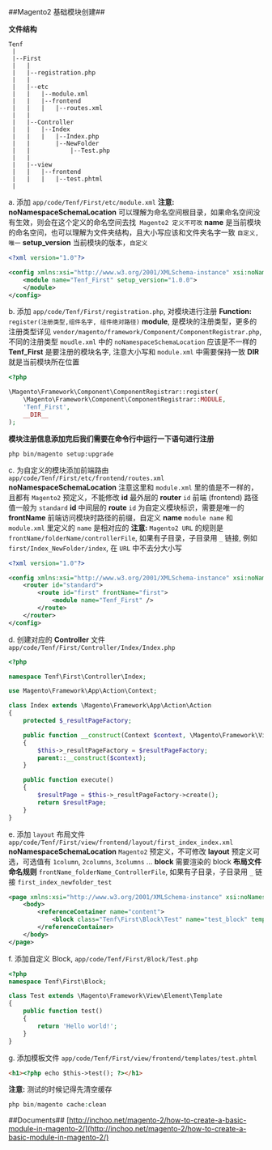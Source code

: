 ##Magento2 基础模块创建##

**文件结构**

```text
Tenf
 |
 |--First
 |   |
 |   |--registration.php
 |   |
 |   |--etc
 |   |   |--module.xml
 |   |   |--frontend
 |   |   |   |--routes.xml
 |   |
 |   |--Controller
 |   |   |--Index
 |   |   |   |--Index.php
 |   |       |--NewFolder
 |   |           |--Test.php
 |   |
 |   |--view
 |   |   |--frontend
 |   |   |   |--test.phtml
 |

```

a. 添加 `app/code/Tenf/First/etc/module.xml`
**注意:**
**noNamespaceSchemaLocation** 可以理解为命名空间根目录，如果命名空间没有生效，则会在这个定义的命名空间去找` Magento2 定义不可改`
**name** 是当前模块的命名空间，也可以理解为文件夹结构，且大小写应该和文件夹名字一致 `自定义,唯一`
**setup_version** 当前模块的版本，`自定义`

```xml
<?xml version="1.0"?>

<config xmlns:xsi="http://www.w3.org/2001/XMLSchema-instance" xsi:noNamespaceSchemaLocation="urn:magento:framework:Module/etc/module.xsd">
    <module name="Tenf_First" setup_version="1.0.0">
    </module>
</config>
```

b. 添加 `app/code/Tenf/First/registration.php`, 对模块进行注册
**Function:** `register(注册类型,组件名字, 组件绝对路径)`
**module**, 是模块的注册类型，更多的注册类型详见 `vendor/magento/framework/Component/ComponentRegistrar.php`, 不同的注册类型 `moudle.xml` 中的 `noNamespaceSchemaLocation` 应该是不一样的
**Tenf_First** 是要注册的模块名字, 注意大小写和 `module.xml` 中需要保持一致
**__DIR__** 就是当前模块所在位置

```php
<?php

\Magento\Framework\Component\ComponentRegistrar::register(
    \Magento\Framework\Component\ComponentRegistrar::MODULE,
    'Tenf_First',
    __DIR__
);
```

**模块注册信息添加完后我们需要在命令行中运行一下语句进行注册**

```shell
php bin/magento setup:upgrade
```

c. 为自定义的模块添加前端路由 `app/code/Tenf/First/etc/frontend/routes.xml`
**noNamespaceSchemaLocation** 注意这里和 `module.xml` 里的值是不一样的，且都有 `Magento2` 预定义，不能修改
**id** 最外层的 **router** `id` 前端 (frontend) 路径值一般为 `standard`
**id** 中间层的 **route** `id` 为自定义模块标识，需要是唯一的
**frontName** 前端访问模块时路径的前缀，自定义
**name** `module name` 和 `module.xml` 里定义的 `name` 是相对应的
**注意:** `Magento2 URL` 的规则是　`frontName/folderName/controllerFile`, 如果有子目录，子目录用 `_` 链接, 例如 `first/Index_NewFolder/index`, 在 `URL` 中不去分大小写

```xml
<?xml version="1.0"?>

<config xmlns:xsi="http://www.w3.org/2001/XMLSchema-instance" xsi:noNamespaceSchemaLocation="urn:magento:framework:App/etc/routes.xsd">
    <router id="standard">
        <route id="first" frontName="first">
            <module name="Tenf_First" />
        </route>
    </router>
</config>
```

d. 创建对应的 **Controller** 文件 `app/code/Tenf/First/Controller/Index/Index.php`

```php
<?php

namespace Tenf\First\Controller\Index;

use Magento\Framework\App\Action\Context;

class Index extends \Magento\Framework\App\Action\Action
{
    protected $_resultPageFactory;

    public function __construct(Context $context, \Magento\Framework\View\Result\PageFactory $resultPageFactory)
    {
        $this->_resultPageFactory = $resultPageFactory;
        parent::__construct($context);
    }

    public function execute()
    {
        $resultPage = $this->_resultPageFactory->create();
        return $resultPage;
    }
}
```

e. 添加 `layout` 布局文件 `app/code/Tenf/First/view/frontend/layout/first_index_index.xml`
**noNamespaceSchemaLocation** `Magento2` 预定义，不可修改
**layout** 预定义可选，可选值有 `1column`, `2columns`, `3columns` ...
**block** 需要渲染的 block
**布局文件命名规则** `frontName_folderName_ControllerFile`, 如果有子目录，子目录用 `_` 链接 `first_index_newfolder_test`

```xml
<page xmlns:xsi="http://www.w3.org/2001/XMLSchema-instance" xsi:noNamespaceSchemaLocation="../../../../../../../lib/internal/Magento/Framework/View/Layout/etc/page_configuration.xsd" layout="1column">
    <body>
        <referenceContainer name="content">
            <block class="Tenf\First\Block\Test" name="test_block" template="test.phtml" />
        </referenceContainer>
    </body>
</page>
```

f. 添加自定义 Block, `app/code/Tenf/First/Block/Test.php`

```php
<?php
namespace Tenf\First\Block;

class Test extends \Magento\Framework\View\Element\Template
{
    public function test()
    {
        return 'Hello world!';
    }
}
```

g. 添加模板文件 `app/code/Tenf/First/view/frontend/templates/test.phtml`

```html
<h1><?php echo $this->test(); ?></h1>
```

**注意:** 测试的时候记得先清空缓存

```php
php bin/magento cache:clean
```

##Documents##
[http://inchoo.net/magento-2/how-to-create-a-basic-module-in-magento-2/](http://inchoo.net/magento-2/how-to-create-a-basic-module-in-magento-2/)






